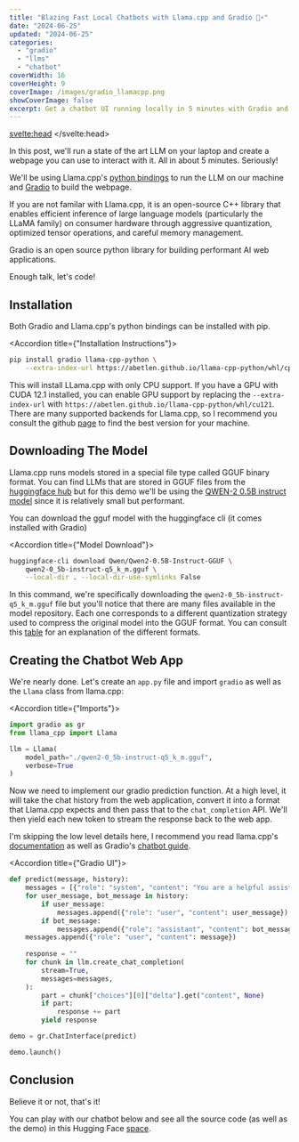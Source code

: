 ```yaml
---
title: "Blazing Fast Local Chatbots with Llama.cpp and Gradio 🦙⚡️"
date: "2024-06-25"
updated: "2024-06-25"
categories:
  - "gradio"
  - "llms"
  - "chatbot"
coverWidth: 16
coverHeight: 9
coverImage: /images/gradio_llamacpp.png
showCoverImage: false
excerpt: Get a chatbot UI running locally in 5 minutes with Gradio and Llama.cpp
---
```


<script> 
import Accordion from '$lib/components/Accordion.svelte'; 
</script>

<svelte:head>
    <script
        type="module"
        src="https://gradio.s3-us-west-2.amazonaws.com/4.36.1/gradio.js"
    ></script>
</svelte:head>

In this post, we'll run a state of the art LLM on your laptop and create a webpage you can use to interact with it. All in about 5 minutes. Seriously!

We'll be using Llama.cpp's [python bindings](https://github.com/abetlen/llama-cpp-python) to run the LLM on our machine and [Gradio](https://github.com/gradio-app/gradio) to build the webpage.

If you are not familar with Llama.cpp, it is an open-source C++ library that enables efficient inference of large language models (particularly the LLaMA family) on consumer hardware through aggressive quantization, optimized tensor operations, and careful memory management.

Gradio is an open source python library for building performant AI web applications.

Enough talk, let's code!

## Installation

Both Gradio and Llama.cpp's python bindings can be installed with pip.

<Accordion title={"Installation Instructions"}>

```bash
pip install gradio llama-cpp-python \
    --extra-index-url https://abetlen.github.io/llama-cpp-python/whl/cpu
```
</Accordion>


This will install LLama.cpp with only CPU support. If you have a GPU with CUDA 12.1 installed, you can enable GPU support by replacing the `--extra-index-url` with `https://abetlen.github.io/llama-cpp-python/whl/cu121`. There are many supported backends for Llama.cpp, so I recommend you consult the github [page](https://github.com/abetlen/llama-cpp-python?tab=readme-ov-file#supported-backends) to find the best version for your machine.


## Downloading The Model

Llama.cpp runs models stored in a special file type called GGUF binary format. You can find LLMs that are stored in GGUF files from the [huggingface hub](https://huggingface.co/models?library=gguf&sort=trending) but for this demo we'll be using the [QWEN-2 0.5B instruct model](https://huggingface.co/Qwen/Qwen2-0.5B-Instruct-GGUF) since it is relatively small but performant.

You can download the gguf model with the huggingface cli (it comes installed with Gradio)

<Accordion title={"Model Download"}>

```bash
huggingface-cli download Qwen/Qwen2-0.5B-Instruct-GGUF \
    qwen2-0_5b-instruct-q5_k_m.gguf \
    --local-dir . --local-dir-use-symlinks False
```
</Accordion>

In this command, we're specifically downloading the `qwen2-0_5b-instruct-q5_k_m.gguf` file but you'll notice that there are many files available in the model repository. Each one corresponds to a different quantization strategy used to compress the original model into the GGUF format. You can consult this [table](https://github.com/ggerganov/llama.cpp/discussions/2094#discussioncomment-6351796) for an explanation of the different formats.


## Creating the Chatbot Web App

We're nearly done. Let's create an `app.py` file and import `gradio` as well as the `Llama` class from llama.cpp:

<Accordion title={"Imports"}>

```python
import gradio as gr
from llama_cpp import Llama

llm = Llama(
    model_path="./qwen2-0_5b-instruct-q5_k_m.gguf",
    verbose=True
)
```

</Accordion>

Now we need to implement our gradio prediction function. At a high level, it will take the chat history from the web application, convert it into a format that Llama.cpp expects and then pass that to the `chat_completion` API. We'll then yield each new token to stream the response back to the web app. 

I'm skipping the low level details here, I recommend you read llama.cpp's [documentation](https://github.com/abetlen/llama-cpp-python?tab=readme-ov-file#chat-completion) as well as Gradio's [chatbot guide](https://www.gradio.app/guides/creating-a-chatbot-fast).

<Accordion title={"Gradio UI"}>

```python
def predict(message, history):
    messages = [{"role": "system", "content": "You are a helpful assistant."}]
    for user_message, bot_message in history:
        if user_message:
            messages.append({"role": "user", "content": user_message})
        if bot_message:
            messages.append({"role": "assistant", "content": bot_message})
    messages.append({"role": "user", "content": message})
    
    response = ""
    for chunk in llm.create_chat_completion(
        stream=True,
        messages=messages,
    ):
        part = chunk["choices"][0]["delta"].get("content", None)
        if part:
            response += part
        yield response

demo = gr.ChatInterface(predict)

demo.launch()
```

</Accordion>

## Conclusion

Believe it or not, that's it! 

You can play with our chatbot below and see all the source code (as well as the demo) in this Hugging Face [space](https://huggingface.co/spaces/freddyaboulton/gradio-llamma-cpp).


<gradio-app src="https://freddyaboulton-gradio-llamma-cpp.hf.space"></gradio-app>



